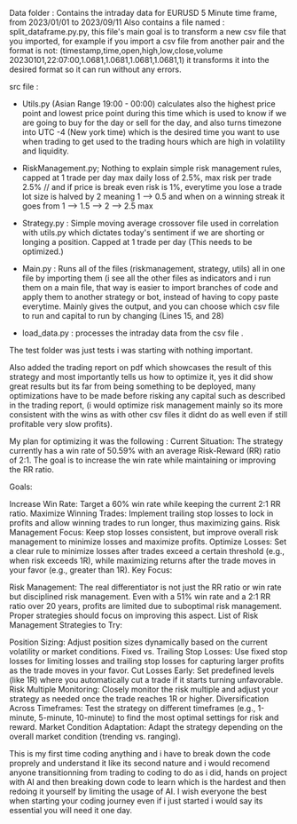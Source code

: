 Data folder : Contains the intraday data for EURUSD 5 Minute time frame, from 2023/01/01 to 2023/09/11
Also contains a file named : split_dataframe.py.py, this file's main goal is to transform a new csv file that you imported, for example if you import a csv file from another pair and the format is not:
(timestamp,time,open,high,low,close,volume
20230101,22:07:00,1.0681,1.0681,1.0681,1.0681,1) 
it transforms it into the desired format so it can run without any errors. 

src file : 
- Utils.py (Asian Range 19:00 - 00:00) calculates also the highest price point and lowest price point during this time which is used to know if we are going to buy for the day or sell for the day, and also turns timezone into UTC -4 (New york time) which
  is the desired time you want to use when trading to get used to the trading hours which are high in volatility and liquidity.

- RiskManagement.py; Nothing to explain simple risk management rules, capped at 1 trade per day max daily loss of 2.5%, max risk per trade 2.5% // and if price is break even risk is 1%, everytime you lose a trade lot size is halved by 2 meaning 1 --> 0.5
  and when on a winning streak it goes from 1 --> 1.5 --> 2 --> 2.5 max

- Strategy.py : Simple moving average crossover file used in correlation with utils.py which dictates today's sentiment if we are shorting or longing a position. Capped at 1 trade per day (This needs to be optimized.)

- Main.py : Runs all of the files (riskmanagement, strategy, utils) all in one file by importing them (i see all the other files as indicators and i run them on a main file, that way is easier to import branches of code and apply them to another strategy
  or bot, instead of having to copy paste everytime. Mainly gives the output, and you can choose which csv file to run and capital to run by changing (Lines 15, and 28) 

- load_data.py : processes the intraday data from the csv file . 

The test folder was just tests i was starting with nothing important. 

Also added the trading report on pdf which showcases the result of this strategy and most importantly tells us how to optimize it, yes it did show great results but its far from being something to be deployed, many optimizations have to be made
before risking any capital such as described in the trading report, (i would optimize risk management mainly so its more consistent with the wins as with other csv files it didnt do as well even if still profitable very slow profits). 

My plan for optimizing it was the following : 
Current Situation: The strategy currently has a win rate of 50.59% with an average Risk-Reward (RR) ratio of 2:1. The goal is to increase the win rate while maintaining or improving the RR ratio.

Goals:

Increase Win Rate: Target a 60% win rate while keeping the current 2:1 RR ratio.
Maximize Winning Trades: Implement trailing stop losses to lock in profits and allow winning trades to run longer, thus maximizing gains.
Risk Management Focus: Keep stop losses consistent, but improve overall risk management to minimize losses and maximize profits.
Optimize Losses: Set a clear rule to minimize losses after trades exceed a certain threshold (e.g., when risk exceeds 1R), while maximizing returns after the trade moves in your favor (e.g., greater than 1R).
Key Focus:

Risk Management: The real differentiator is not just the RR ratio or win rate but disciplined risk management. Even with a 51% win rate and a 2:1 RR ratio over 20 years, profits are limited due to suboptimal risk management. Proper strategies should focus on improving this aspect.
List of Risk Management Strategies to Try:

Position Sizing: Adjust position sizes dynamically based on the current volatility or market conditions.
Fixed vs. Trailing Stop Losses: Use fixed stop losses for limiting losses and trailing stop losses for capturing larger profits as the trade moves in your favor.
Cut Losses Early: Set predefined levels (like 1R) where you automatically cut a trade if it starts turning unfavorable.
Risk Multiple Monitoring: Closely monitor the risk multiple and adjust your strategy as needed once the trade reaches 1R or higher.
Diversification Across Timeframes: Test the strategy on different timeframes (e.g., 1-minute, 5-minute, 10-minute) to find the most optimal settings for risk and reward.
Market Condition Adaptation: Adapt the strategy depending on the overall market condition (trending vs. ranging).

This is my first time coding anything and i have to break down the code proprely and understand it like its second nature and i would recomend anyone transitionning from trading to coding to do as i did, hands on project with AI and then breaking down code to learn which is the hardest and then redoing it yourself by limiting the usage of AI. I wish everyone the best when starting your coding journey even if i just started i would say its essential you will need it one day. 
